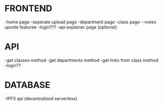 # FRONTEND
-home page
-seperate upload page
-department page
-class page
--notes upvote featuree
-login???
-api explainer page (optional)

# API
-get classes method
-get departments method
-get links from class method
-login??

# DATABASE
-IPFS api (decentralized serverless)
